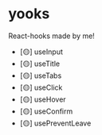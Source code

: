 # yooks

React-hooks made by me!

- [🟡] useInput
- [🟡] useTitle
- [🟡] useTabs
- [🟡] useClick
- [🟡] useHover
- [🟡] useConfirm
- [🟡] usePreventLeave

